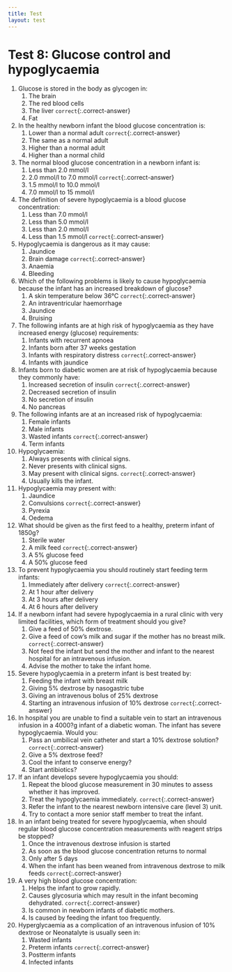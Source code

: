 ```yaml
---
title: Test
layout: test
---
```


# Test 8: Glucose control and hypoglycaemia

1.	Glucose is stored in the body as glycogen in:
	1.	The brain
	1.	The red blood cells
	1.	The liver `correct`{:.correct-answer}
	1.	Fat
2.	In the healthy newborn infant the blood glucose concentration is:
	1.	Lower than a normal adult `correct`{:.correct-answer}
	1.	The same as a normal adult
	1.	Higher than a normal adult
	1.	Higher than a normal child
3.	The normal blood glucose concentration in a newborn infant is:
	1.	Less than 2.0 mmol/l
	1.	2.0 mmol/l to 7.0 mmol/l `correct`{:.correct-answer}
	1.	1.5 mmol/l to 10.0 mmol/l
	1.	7.0 mmol/l to 15 mmol/l
4.	The definition of severe hypoglycaemia is a blood glucose concentration:
	1.	Less than 7.0 mmol/l
	1.	Less than 5.0 mmol/l
	1.	Less than 2.0 mmol/l
	1.	Less than 1.5 mmol/l `correct`{:.correct-answer}
5.	Hypoglycaemia is dangerous as it may cause:
	1.	Jaundice
	1.	Brain damage `correct`{:.correct-answer}
	1.	Anaemia
	1.	Bleeding
6.	Which of the following problems is likely to cause hypoglycaemia because the infant has an increased breakdown of glucose?
	1.	A skin temperature below 36°C `correct`{:.correct-answer}
	1.	An intraventricular haemorrhage
	1.	Jaundice
	1.	Bruising
7.	The following infants are at high risk of hypoglycaemia as they have increased energy (glucose) requirements:
	1.	Infants with recurrent apnoea
	1.	Infants born after 37 weeks gestation
	1.	Infants with respiratory distress `correct`{:.correct-answer}
	1.	Infants with jaundice
8.	Infants born to diabetic women are at risk of hypoglycaemia because they commonly have:
	1.	Increased secretion of insulin `correct`{:.correct-answer}
	1.	Decreased secretion of insulin
	1.	No secretion of insulin
	1.	No pancreas
9.	The following infants are at an increased risk of hypoglycaemia:
	1.	Female infants
	1.	Male infants
	1.	Wasted infants `correct`{:.correct-answer}
	1.	Term infants
10.	Hypoglycaemia:
	1.	Always presents with clinical signs.
	1.	Never presents with clinical signs.
	1.	May present with clinical signs. `correct`{:.correct-answer}
	1.	Usually kills the infant.
11.	Hypoglycaemia may present with:
	1.	Jaundice
	1.	Convulsions `correct`{:.correct-answer}
	1.	Pyrexia
	1.	Oedema
12.	What should be given as the first feed to a healthy, preterm infant of 1850g?
	1.	Sterile water
	1.	A milk feed `correct`{:.correct-answer}
	1.	A 5% glucose feed
	1.	A 50% glucose feed
13.	To prevent hypoglycaemia you should routinely start feeding term infants:
	1.	Immediately after delivery `correct`{:.correct-answer}
	1.	At 1 hour after delivery
	1.	At 3 hours after delivery
	1.	At 6 hours after delivery
14.	If a newborn infant had severe hypoglycaemia in a rural clinic with very limited facilities, which form of treatment should you give?
	1.	Give a feed of 50% dextrose.
	1.	Give a feed of cow’s milk and sugar if the mother has no breast milk. `correct`{:.correct-answer}
	1.	Not feed the infant but send the mother and infant to the nearest hospital for an intravenous infusion.
	1.	Advise the mother to take the infant home.
15.	Severe hypoglycaemia in a preterm infant is best treated by:
	1.	Feeding the infant with breast milk
	1.	Giving 5% dextrose by nasogastric tube
	1.	Giving an intravenous bolus of 25% dextrose
	1.	Starting an intravenous infusion of 10% dextrose `correct`{:.correct-answer}
16.	In hospital you are unable to find a suitable vein to start an intravenous infusion in a 4000?g infant of a diabetic woman. The infant has severe hypoglycaemia. Would you:
	1.	Pass an umbilical vein catheter and start a 10% dextrose solution? `correct`{:.correct-answer}
	1.	Give a 5% dextrose feed?
	1.	Cool the infant to conserve energy?
	1.	Start antibiotics?
17.	If an infant develops severe hypoglycaemia you should:
	1.	Repeat the blood glucose measurement in 30 minutes to assess whether it has improved.
	1.	Treat the hypoglycaemia immediately. `correct`{:.correct-answer}
	1.	Refer the infant to the nearest newborn intensive care (level 3) unit.
	1.	Try to contact a more senior staff member to treat the infant.
18.	In an infant being treated for severe hypoglycaemia, when should regular blood glucose concentration measurements with reagent strips be stopped?
	1.	Once the intravenous dextrose infusion is started
	1.	As soon as the blood glucose concentration returns to normal
	1.	Only after 5 days
	1.	When the infant has been weaned from intravenous dextrose to milk feeds `correct`{:.correct-answer}
19.	A very high blood glucose concentration:
	1.	Helps the infant to grow rapidly.
	1.	Causes glycosuria which may result in the infant becoming dehydrated. `correct`{:.correct-answer}
	1.	Is common in newborn infants of diabetic mothers.
	1.	Is caused by feeding the infant too frequently.
20.	Hyperglycaemia as a complication of an intravenous infusion of 10% dextrose or Neonatalyte is usually seen in:
	1.	Wasted infants
	1.	Preterm infants `correct`{:.correct-answer}
	1.	Postterm infants
	1.	Infected infants
